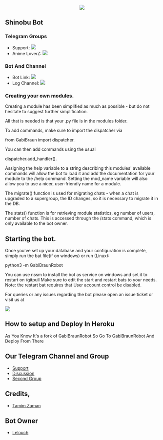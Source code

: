<p align="center">
  <img src="https://telegra.ph/file/002deefca3049878553e8.jpg">
</p>

## Shinobu Bot

### Telegram Groups
* Support: <a href="https://t.me/shinobu_help_support" alt="Anime LoverZ!"> <img src="https://aleen42.github.io/badges/src/telegram.svg" /> </a>
* Anime LoverZ: <a href="https://t.me/Animeloverz1234" alt="Support!"> <img src="https://aleen42.github.io/badges/src/telegram.svg" /> </a>

### Bot And Channel 
* Bot Link:  <a href="http://t.me/Shinobu_robot" alt="Shinobu Bot"> <img src="https://img.shields.io/badge/%F0%9F%A4%96%20-Shinobu-blue" /> </a>
* Log Channel: <a  href="https://t.me/shinoburobot1" alt="Bot Logs"> <img  src="https://img.shields.io/badge/%F0%9F%92%A1-Shinobu%20Log%20Channel-9cf" /> </a>

### Creating your own modules.

Creating a module has been simplified as much as possible - but do not hesitate to suggest further simplification.

All that is needed is that your .py file is in the modules folder.

To add commands, make sure to import the dispatcher via

from GabiBraun  import dispatcher.

You can then add commands using the usual

dispatcher.add_handler().

Assigning the help variable to a string describing this modules' available
commands will allow the bot to load it and add the documentation for
your module to the /help command. Setting the mod_name variable will also allow you to use a nicer, user-friendly name for a module.

The migrate() function is used for migrating chats - when a chat is upgraded to a supergroup, the ID changes, so 
it is necessary to migrate it in the DB.

The stats() function is for retrieving module statistics, eg number of users, number of chats. This is accessed 
through the /stats command, which is only available to the bot owner.

## Starting the bot.

Once you've set up your database and your configuration is complete, simply run the bat file(if on windows) or run (Linux):

python3 -m GabiBraunRobot

You can use nssm to install the bot as service on windows and set it to restart on /gitpull 
Make sure to edit the start and restart bats to your needs. 
Note: the restart bat requires that User account control be disabled.

For queries or any issues regarding the bot please open an issue ticket or visit us at <p align="left">
<a href="https://t.me/shinobu_help_support" alt="Telegram!"> <img src="https://aleen42.github.io/badges/src/telegram.svg" /> </a>

## How to setup and Deploy In Heroku
As You Know It's a fork of GabiBraunRobot So Go To GabiBraunRobot And Deploy From There

## Our Telegram Channel and Group

* [Support](https://t.me/shinobu_help_support)
* [Discussion](https://telegram.dog/helpcenterbot1)
* [Second Group](https://telegram.dog/Ast_Official_Channel)

## Credits, 
*   [Tamim Zaman](https://telegram.dog/TamimZaman)

## Bot Owner 
*  [Lelouch](https://telegram.dog/Im_lelouch1)
